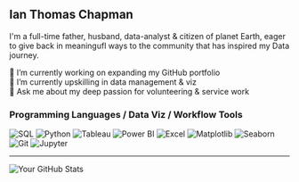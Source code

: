 ## Ian Thomas Chapman

I'm a full-time father, husband, data-analyst & citizen of planet Earth, eager to give back in meaningufl ways to the community that has inspired my Data journey.

🔭 I’m currently working on expanding my GitHub portfolio  
🌱 I’m currently upskilling in data management & viz  
💬 Ask me about my deep passion for volunteering & service work

<!-- - 👯 I’m looking to collaborate on ...
- 🤔 I’m looking for help with ...

- 📫 How to reach me: ...
- 😄 Pronouns: ...
- ⚡ Fun fact: ...
-->

### Programming Languages / Data Viz / Workflow Tools

![SQL](https://img.shields.io/badge/-SQL-4479A1?logo=mysql&logoColor=white)
![Python](https://img.shields.io/badge/-Python-3776AB?logo=python&logoColor=white)
![Tableau](https://img.shields.io/badge/-Tableau-E97627?logo=tableau&logoColor=white)
![Power BI](https://img.shields.io/badge/-PowerBI-F2C811?logo=powerbi&logoColor=black)
![Excel](https://img.shields.io/badge/-Excel-217346?logo=microsoft-excel&logoColor=white)
![Matplotlib](https://img.shields.io/badge/-Matplotlib-11557C?logo=python&logoColor=white)
![Seaborn](https://img.shields.io/badge/-Seaborn-1F77B4?logo=python&logoColor=white)
![Git](https://img.shields.io/badge/-Git-F05032?logo=git&logoColor=white)
![Jupyter](https://img.shields.io/badge/-Jupyter-F37626?logo=jupyter&logoColor=white)
<br />
___


![Your GitHub Stats](https://github-readme-stats.vercel.app/api?username=JetNeighbors&show_icons=true&theme=solarized-light)
